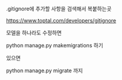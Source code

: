 .gitignore에 추가할 사항을 검색해서 복붙하는곳

https://www.toptal.com/developers/gitignore





모델을 하나라도 수정하면

python manage.py makemigrations 하기

있으면

python manage.py migrate 까지
